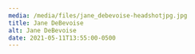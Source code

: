 ```yaml
---
media: /media/files/jane_debevoise-headshotjpg.jpg
title: Jane DeBevoise
alt: Jane DeBevoise
date: 2021-05-11T13:55:00-0500
---
```

